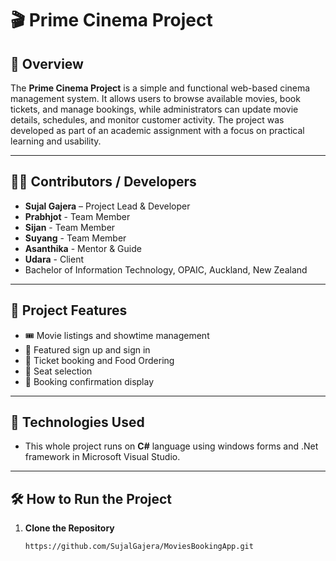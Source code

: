 # 🎬 Prime Cinema Project

## 📖 Overview

The **Prime Cinema Project** is a simple and functional web-based cinema management system. It allows users to browse available movies, book tickets, and manage bookings, while administrators can update movie details, schedules, and monitor customer activity. The project was developed as part of an academic assignment with a focus on practical learning and usability.

---

## 👨‍💻 Contributors / Developers

- **Sujal Gajera** – Project Lead & Developer
- **Prabhjot** - Team Member
- **Sijan** - Team Member
- **Suyang** - Team Member
- **Asanthika** - Mentor & Guide
- **Udara** - Client 
- Bachelor of Information Technology, OPAIC, Auckland, New Zealand

---

## 🚀 Project Features

- 🎟️ Movie listings and showtime management  
- 🔐 Featured sign up and sign in 
- 🧾 Ticket booking and Food Ordering  
- 📅 Seat selection 
- 📩 Booking confirmation display

---

## 🔧 Technologies Used

- This whole project runs on **C#** language using windows forms and .Net framework in Microsoft Visual Studio.

---

## 🛠️ How to Run the Project

1. **Clone the Repository**
   ```bash
   https://github.com/SujalGajera/MoviesBookingApp.git
